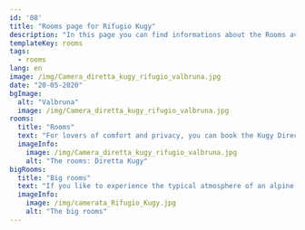 ```yaml
---
id: '08'
title: "Rooms page for Rifugio Kugy"
description: "In this page you can find informations about the Rooms avaliable at Rifugio Kugy in Valbruna (UD) - Italy"
templateKey: rooms
tags:
  - rooms
lang: en
image: /img/Camera_diretta_kugy_rifugio_valbruna.jpg
date: "20-05-2020"
bgImage:
  alt: "Valbruna"
  image: /img/Camera_diretta_kugy_rifugio_valbruna.jpg
rooms:
  title: "Rooms"
  text: "For lovers of comfort and privacy, you can book the Kugy Direct room, a romantic double room on the first floor. With its fifteen square meters, it is a very spacious room and the light tiles combined with the pine wood furnishings make the environment bright and welcoming. The private bathroom with modern finishes, equipped with shower and toilet, is also accessible to disabled people, as well as the room itself, accessible by elevator."
  imageInfo:
    image: /img/Camera_diretta_kugy_rifugio_valbruna.jpg
    alt: "The rooms: Diretta Kugy"
bigRooms:
  title: "Big rooms"
  text: "If you like to experience the typical atmosphere of an alpine refuge, without sacrificing comfortable services, you can choose to sleep in one of the spacious six or twelve-bed dormitories. Each is equipped with bunk beds equipped with all linen, wooden furniture, bright windows and a private bathroom with shower, toilet, bidet, sink and hairdryer. North East Gorge 6 places The North East Gorge room is a good choice for families or groups of hikers who want to stop for a multi-day tour. It is furnished with light tiles and pine wood furniture including: three bunk beds, lockers and booster seats. The private toilets are equipped with shower, double sink and toilet and another shared bathroom is available on the floor. Cengia degli Dei 14 places The Cengia degli Dei room is made up of bunk beds and pine wood furnishings. Also equipped with private toilets and complete with shower, sink and toilet, it offers an additional adjoining bathroom with three sinks, two showers and two toilets."
  imageInfo:
    image: /img/camerata_Rifugio_Kugy.jpg
    alt: "The big rooms"
---
```

